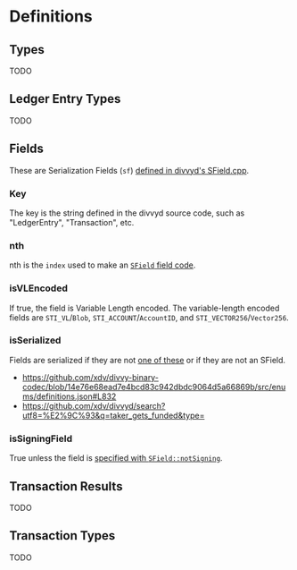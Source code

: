 # Definitions

## Types

TODO

## Ledger Entry Types

TODO

## Fields

These are Serialization Fields (`sf`) [defined in divvyd's SField.cpp](https://github.com/xdv/divvyd/blob/develop/src/divvy/protocol/impl/SField.cpp).

### Key

The key is the string defined in the divvyd source code, such as "LedgerEntry", "Transaction", etc.

### nth

nth is the `index` used to make an [`SField` field code](https://github.com/xdv/divvyd/blob/eaff9a0e6aec0ad077f118501791c7684debcfd5/src/divvy/protocol/SField.h#L95-L98).

### isVLEncoded

If true, the field is Variable Length encoded. The variable-length encoded fields are `STI_VL`/`Blob`, `STI_ACCOUNT`/`AccountID`, and `STI_VECTOR256`/`Vector256`.

### isSerialized

Fields are serialized if they are not [one of these](https://github.com/xdv/divvyd/blob/eaff9a0e6aec0ad077f118501791c7684debcfd5/src/divvy/protocol/impl/SField.cpp#L71-L78) or if they are not an SField.

- https://github.com/xdv/divvy-binary-codec/blob/14e76e68ead7e4bcd83c942dbdc9064d5a66869b/src/enums/definitions.json#L832
- https://github.com/xdv/divvyd/search?utf8=%E2%9C%93&q=taker_gets_funded&type=

### isSigningField

True unless the field is [specified with `SField::notSigning`](https://github.com/xdv/divvyd/blob/eaff9a0e6aec0ad077f118501791c7684debcfd5/src/divvy/protocol/impl/SField.cpp#L198).

## Transaction Results

TODO

## Transaction Types

TODO
